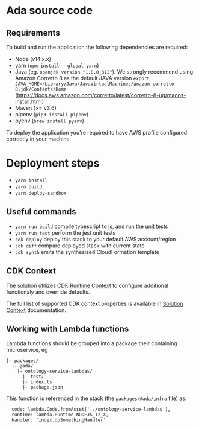 # Ada source code

## Requirements

To build and run the application the following dependencies are required:

- Node (v14.x.x)
- yarn (`npm install --global yarn`)
- Java (eg. `openjdk version "1.8.0_312"`). We strongly recommend using Amazon Corretto 8 as the default JAVA version
  `export JAVA_HOME=/Library/Java/JavaVirtualMachines/amazon-corretto-8.jdk/Contents/Home` (https://docs.aws.amazon.com/corretto/latest/corretto-8-ug/macos-install.html)
- Maven (>= v3.6)
- pipenv (`pip3 install pipenv`)
- pyenv (`brew install pyenv`)

To deploy the application you're required to have AWS profile configured correctly in your machine

# Deployment steps

- `yarn install`
- `yarn build`
- `yarn deploy-sandbox`

## Useful commands

- `yarn run build` compile typescript to js, and run the unit tests
- `yarn run test` perform the jest unit tests
- `cdk deploy` deploy this stack to your default AWS account/region
- `cdk diff` compare deployed stack with current state
- `cdk synth` emits the synthesized CloudFormation template

## CDK Context

The solution utilizes [CDK Runtime Context](https://docs.aws.amazon.com/cdk/v2/guide/context.html) to configure additional functionaly and override defaults.

The full list of supported CDK context properties is available in [Solution Context](./packages/@ada/infra/src/common/context/README.md) documentation.

## Working with Lambda functions

Lambda functions should be grouped into a package their containing microservice, eg

```
|- packages/
  |- @ada/
    |- ontology-service-lambdas/
      |- test/
      |- index.ts
      |- package.json
```

This function is referenced in the stack (the `packages/@ada/infra` file) as:

```
  code: lambda.Code.fromAsset('../ontology-service-lambdas'),
  runtime: lambda.Runtime.NODEJS_12_X,
  handler: 'index.doSomethingHandler'
```
